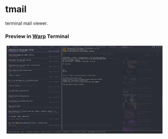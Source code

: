 # tmail

terminal mail viewer.

### Preview in [Warp](https://www.warp.dev/) Terminal
![Warp Preview](public/warp.jpeg)
